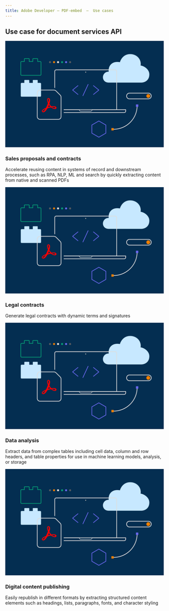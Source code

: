 ```yaml
---
title: Adobe Developer — PDF-embed  —  Use cases
---
```


<TitleBlock slots="heading" theme="lightest" className="titleBlock-align-left"/>

## Use case for document services API


<ResourceCard slots="link, image, heading, text" width="25%" theme='lightest' />

[](use-cases)

![discovery_banner_img](../images/F_Illu_DevEcoDC_discovery_banner_756x500_2x.png)

### Sales proposals and contracts

Accelerate reusing content in systems of record and downstream processes, such as RPA, NLP, ML and search by quickly extracting content from native and scanned PDFs


<ResourceCard slots="link, image, heading, text" width="25%" theme='lightest' />

[](/use-cases/agreements-and-contracts/legal-contracts/)

![discovery_banner_img](../images/F_Illu_DevEcoDC_discovery_banner_756x500_2x.png)

### Legal contracts

Generate legal contracts with dynamic terms and signatures



<ResourceCard slots="link, image, heading, text" width="25%" theme='lightest' />

[](/use-cases/content-and-data-extraction/data-analysis/)

![discovery_banner_img](../images/F_Illu_DevEcoDC_discovery_banner_756x500_2x.png)

### Data analysis

Extract data from complex tables including cell data, column and row headers, and table properties for use in machine learning models, analysis, or storage




<ResourceCard slots="link, image, heading, text" width="25%" theme='lightest' />

[](/use-cases/content-publishing/)

![discovery_banner_img](../images/F_Illu_DevEcoDC_discovery_banner_756x500_2x.png)

### Digital content publishing

Easily republish in different formats by extracting structured content elements such as headings, lists, paragraphs, fonts, and character styling

